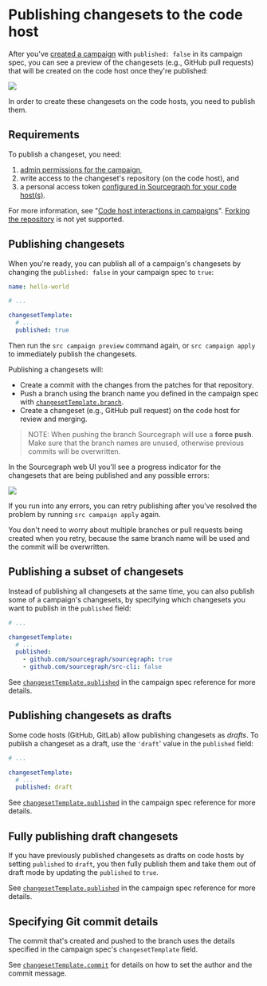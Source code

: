 # Publishing changesets to the code host

After you've [created a campaign](creating_a_batch_change.md) with `published: false` in its campaign spec, you can see a preview of the changesets (e.g., GitHub pull requests) that will be created on the code host once they're published:

<img src="https://storage.googleapis.com/sourcegraph-assets/docs/images/campaigns/publishing_changesets_preview_unpublished.png" class="screenshot center">

In order to create these changesets on the code hosts, you need to publish them.

## Requirements

To publish a changeset, you need:

1. [admin permissions for the campaign](../explanations/permissions_in_batch_changes.md#permission-levels-for-campaigns),
1. write access to the changeset's repository (on the code host), and
1. a personal access token [configured in Sourcegraph for your code host(s)](configuring_user_credentials.md).  

For more information, see "[Code host interactions in campaigns](../explanations/permissions_in_batch_changes.md#code-host-interactions-in-campaigns)".
[Forking the repository](../explanations/introduction_to_batch_changes.md#known-issues) is not yet supported.

## Publishing changesets

When you're ready, you can publish all of a campaign's changesets by changing the `published: false` in your campaign spec to `true`:

```yaml
name: hello-world

# ...

changesetTemplate:
  # ...
  published: true
```

Then run the `src campaign preview` command again, or `src campaign apply` to immediately publish the changesets.

Publishing a changesets will:

- Create a commit with the changes from the patches for that repository.
- Push a branch using the branch name you defined in the campaign spec with [`changesetTemplate.branch`](../references/batch_spec_yaml_reference.md#changesettemplate-branch).
- Create a changeset (e.g., GitHub pull request) on the code host for review and merging.

> NOTE: When pushing the branch Sourcegraph will use a **force push**. Make sure that the branch names are unused, otherwise previous commits will be overwritten.

In the Sourcegraph web UI you'll see a progress indicator for the changesets that are being published and any possible errors:

<img src="https://storage.googleapis.com/sourcegraph-assets/docs/images/campaigns/publishing_changesets_viewing_progress_and_errors.png" class="screenshot center">

If you run into any errors, you can retry publishing after you've resolved the problem by running `src campaign apply` again.

You don't need to worry about multiple branches or pull requests being created when you retry, because the same branch name will be used and the commit will be overwritten.

## Publishing a subset of changesets

Instead of publishing all changesets at the same time, you can also publish some of a campaign's changesets, by specifying which changesets you want to publish in the `published` field:

```yaml
# ...

changesetTemplate:
  # ...
  published:
    - github.com/sourcegraph/sourcegraph: true
    - github.com/sourcegraph/src-cli: false
```

See [`changesetTemplate.published`](../references/batch_spec_yaml_reference.md#changesettemplate-published) in the campaign spec reference for more details.

## Publishing changesets as drafts

Some code hosts (GitHub, GitLab) allow publishing changesets as _drafts_. To publish a changeset as a draft, use the `'draft`' value in the `published` field:

```yaml
# ...

changesetTemplate:
  # ...
  published: draft
```

See [`changesetTemplate.published`](../references/batch_spec_yaml_reference.md#changesettemplate-published) in the campaign spec reference for more details.

## Fully publishing draft changesets

If you have previously published changesets as drafts on code hosts by setting `published` to `draft`, you then fully publish them and take them out of draft mode by updating the `published` to `true`.

See [`changesetTemplate.published`](../references/batch_spec_yaml_reference.md#changesettemplate-published) in the campaign spec reference for more details.

## Specifying Git commit details

The commit that's created and pushed to the branch uses the details specified in the campaign spec's `changesetTemplate` field.

See [`changesetTemplate.commit`](../references/batch_spec_yaml_reference.md#changesettemplate-commit) for details on how to set the author and the commit message.

